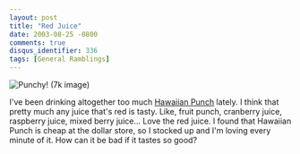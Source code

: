 ```yaml
---
layout: post
title: "Red Juice"
date: 2003-08-25 -0800
comments: true
disqus_identifier: 336
tags: [General Ramblings]
---
```

![Punchy! (7k
image)](https://hyqi8g.blu.livefilestore.com/y2pxnE-mWI70Q5oUUfOyow4wZxNpXn8NEk0f6-8ta5xHPWxyUbsE6j05DHSMFBsdoKpoCZ_VIMLeBqtyOS6LHRYO0imCPcYHuxYqZw_VdVypq8/20030825punchy.gif?psid=1)

 
 I've been drinking altogether too much [Hawaiian
Punch](http://www.hawaiian-punch.com/) lately. I think that pretty much
any juice that's red is tasty. Like, fruit punch, cranberry juice,
raspberry juice, mixed berry juice... Love the red juice. I found that
Hawaiian Punch is cheap at the dollar store, so I stocked up and I'm
loving every minute of it. How can it be bad if it tastes so good?
